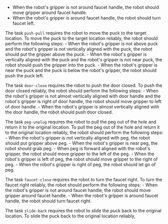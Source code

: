 

- When the robot's gripper is not around faucet handle, the robot should move gripper around faucet handle.
- When the robot's gripper is around faucet handle, the robot should turn faucet left.

The task `push-pull` requires the robot to move the puck to the target location.
To move the puck to the target location reliably, the robot should perform the following steps:
    - When the robot's gripper is not above puck and the robot's gripper is not vertically aligned with the puck, the robot should put the gripper above the puck.
    - When the robot's gripper is vertically aligned with the puck and the robot's gripper is not near puck, the robot should push the gripper into the puck.
    - When the robot's gripper is near the puck and the puck is below the robot's gripper, the robot should push the puck left.

The task `door-close` requires the robot to push the door closed.
To push the door closed reliably, the robot should perform the following steps:
    - When the robot's gripper is not almost vertically aligned with door handle and the robot's gripper is right of door handle, the robot should move gripper to left of door handle.
    - When the robot's gripper is almost vertically aligned with the door handle, the robot should push door closed.

The task `peg-unplug` requires the robot to pull the peg out of the hole and return it to the original location.
To pull the peg out of the hole and return it to the original location reliably, the robot should perform the following steps:
    - When the robot's gripper is not vertically aligned with peg, the robot should put gripper above peg.
    - When the robot's gripper is near peg, the robot should grab peg.
    - When peg is forward aligned with the robot's gripper, the robot should move gripper to the left of the peg.
    - When the robot's gripper is left of peg, the robot should move gripper to the right of peg.
    - When the robot's gripper is right of peg, the robot should let go of peg.

The task `faucet-close` requires the robot to turn the faucet right.
To turn the faucet right reliably, the robot should perform the following steps:
    - When the robot's gripper is not around faucet handle, the robot should move gripper around faucet handle.
    - When the robot's gripper is around faucet handle, the robot should turn faucet right.

The task `slide-back` requires the robot to slide the puck back to the original location.
To slide the puck back to the original location reliably,